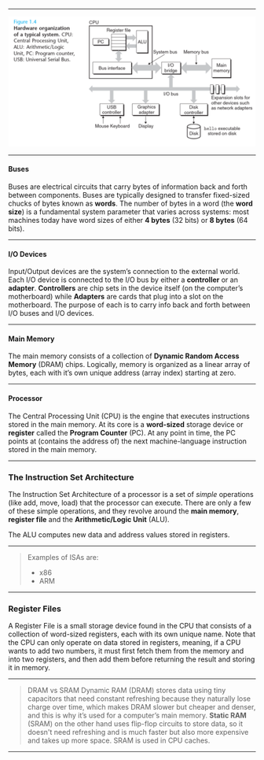 _________

![](images/1.3.png)

________
#### Buses
Buses are electrical circuits that carry bytes of information back and forth between components. Buses are typically designed to transfer fixed-sized chucks of bytes known as **words**. 
The number of bytes in a word (the **word size**) is a fundamental system parameter that varies across systems: most machines today have word sizes of either **4 bytes** (32 bits) or **8 bytes** (64 bits).
______
#### I/O Devices 
Input/Output devices are the system’s connection to the external world.
Each I/O device is connected to the I/O bus by either a **controller** or an **adapter**.
**Controllers** are chip sets in the device itself (on the computer’s motherboard) while **Adapters** are cards that plug into a slot on the motherboard. The purpose of each is to carry info back and forth between I/O buses and I/O devices.
______
#### Main Memory
The main memory consists of a collection of **Dynamic Random Access Memory** (DRAM) chips. Logically, memory is organized as a linear array of bytes, each with it’s own unique address (array index) starting at zero.
_____
#### Processor 
The Central Processing Unit (CPU) is the engine that executes instructions stored in the main memory.
At its core is a **word-sized** storage device or **register** called the **Program Counter** (PC). At any point in time, the PC points at (contains the address of) the next machine-language instruction stored in the main memory.
_________
### The Instruction Set Architecture 
The Instruction Set Architecture of a processor is a set of *simple* operations (like add, move, load) that the processor can execute.
There are only a few of these simple operations, and they revolve around the **main memory**, **register file** and the **Arithmetic/Logic Unit** (ALU). 

The ALU computes new data and address values stored in registers.

____
>Examples of ISAs are:
>- x86
>- ARM
_______
### Register Files
A Register File is a small storage device found in the CPU that consists of a collection of word-sized registers, each with its own unique name. Note that the CPU can only operate on data stored in registers, meaning, if a CPU wants to add two numbers, it must first fetch them from the memory and into two registers, and then add them before returning the result and storing it in memory.
____________
>DRAM vs SRAM
>Dynamic RAM (DRAM) stores data using tiny capacitors that need constant refreshing because they naturally lose charge over time, which makes DRAM slower but cheaper and denser, and this is why it’s used for a computer’s main memory. **Static RAM** (SRAM) on the other hand uses flip-flop circuits to store data, so it doesn't need refreshing and is much faster but also more expensive and takes up more space. SRAM is used in CPU caches.

_________
